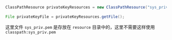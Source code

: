 
```java
ClassPathResource privateKeyResources = new ClassPathResource("sys_priv.pem");
            
File privateKeyFile = privateKeyResources.getFile();
```

这里文件 `sys_priv.pem` 是存放在 `resource` 目录中的，这里不需要这样使用 `classpath:sys_priv.pem`

